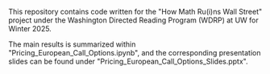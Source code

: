 This repository contains code written for the "How Math Ru(i)ns Wall Street" project under the Washington Directed Reading Program (WDRP) at UW for Winter 2025. 

The main results is summarized within "Pricing_European_Call_Options.ipynb", and the corresponding presentation slides can be found under "Pricing_European_Call_Options_Slides.pptx".
